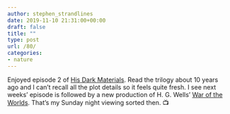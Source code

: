 ```yaml
---
author: stephen_strandlines
date: 2019-11-10 21:31:00+00:00
draft: false
title: ""
type: post
url: /80/
categories:
- nature
---
```


Enjoyed episode 2 of [His Dark Materials](https://www.bbc.co.uk/iplayer/episodes/m000b1v2/his-dark-materials). Read the trilogy about 10 years ago and I can’t recall all the plot details so it feels quite fresh. I see next weeks’ episode is followed by a new production of H. G. Wells’ [War of the Worlds](https://www.bbc.co.uk/programmes/m000bj11). That’s my Sunday night viewing sorted then. 📺 
